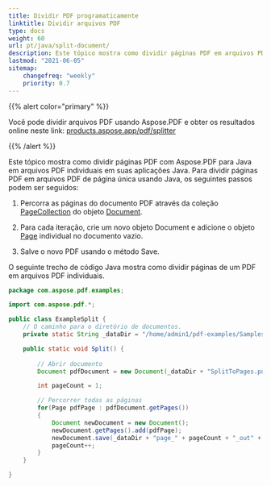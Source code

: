 ```yaml
---
title: Dividir PDF programaticamente
linktitle: Dividir arquivos PDF
type: docs
weight: 60
url: pt/java/split-document/
description: Este tópico mostra como dividir páginas PDF em arquivos PDF individuais em suas aplicações Java.
lastmod: "2021-06-05"
sitemap:
    changefreq: "weekly"
    priority: 0.7
---
```


{{% alert color="primary" %}}

Você pode dividir arquivos PDF usando Aspose.PDF e obter os resultados online neste link: [products.aspose.app/pdf/splitter](https://products.aspose.app/pdf/splitter)

{{% /alert %}}

Este tópico mostra como dividir páginas PDF com Aspose.PDF para Java em arquivos PDF individuais em suas aplicações Java. Para dividir páginas PDF em arquivos PDF de página única usando Java, os seguintes passos podem ser seguidos:

1. Percorra as páginas do documento PDF através da coleção [PageCollection](https://reference.aspose.com/pdf/java/com.aspose.pdf.class-use/pagecollection) do objeto [Document](https://reference.aspose.com/pdf/java/com.aspose.pdf/Document).

1. Para cada iteração, crie um novo objeto Document e adicione o objeto [Page](https://reference.aspose.com/pdf/java/com.aspose.pdf/Page) individual no documento vazio.
1. Salve o novo PDF usando o método Save.

O seguinte trecho de código Java mostra como dividir páginas de um PDF em arquivos PDF individuais.

```java
package com.aspose.pdf.examples;

import com.aspose.pdf.*;

public class ExampleSplit {
    // O caminho para o diretório de documentos.
    private static String _dataDir = "/home/admin1/pdf-examples/Samples/";

    public static void Split() {
        
        // Abrir documento
        Document pdfDocument = new Document(_dataDir + "SplitToPages.pdf");

        int pageCount = 1;

        // Percorrer todas as páginas
        for(Page pdfPage : pdfDocument.getPages())
        {
            Document newDocument = new Document();
            newDocument.getPages().add(pdfPage);
            newDocument.save(_dataDir + "page_" + pageCount + "_out" + ".pdf");
            pageCount++;
        }
    }

}
```